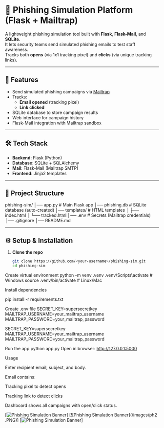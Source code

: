 # 🎯 Phishing Simulation Platform (Flask + Mailtrap)

A lightweight phishing simulation tool built with **Flask**, **Flask-Mail**, and **SQLite**.  
It lets security teams send simulated phishing emails to test staff awareness.  
Tracks both **opens** (via 1x1 tracking pixel) and **clicks** (via unique tracking links).

---

## 🚀 Features
- Send simulated phishing campaigns via [Mailtrap](https://mailtrap.io/)
- Tracks:
  - **Email opened** (tracking pixel)
  - **Link clicked**
- SQLite database to store campaign results
- Web interface for campaign history
- Flask-Mail integration with Mailtrap sandbox

---

## 🛠️ Tech Stack
- **Backend**: Flask (Python)
- **Database**: SQLite + SQLAlchemy
- **Mail**: Flask-Mail (Mailtrap SMTP)
- **Frontend**: Jinja2 templates

---

## 📂 Project Structure
phishing-sim/
│── app.py # Main Flask app
│── phishing.db # SQLite database (auto-created)
│── templates/ # HTML templates
│ ├── index.html
│ └── tracked.html
│── .env # Secrets (Mailtrap credentials)
│── .gitignore
│── README.md


---

## ⚙️ Setup & Installation

1. **Clone the repo**
   ```bash
   git clone https://github.com/<your-username>/phishing-sim.git
   cd phishing-sim

Create virtual environment
python -m venv .venv
.venv\Scripts\activate   # Windows
source .venv/bin/activate # Linux/Mac

Install dependencies

pip install -r requirements.txt

Create .env file
SECRET_KEY=supersecretkey
MAILTRAP_USERNAME=your_mailtrap_username
MAILTRAP_PASSWORD=your_mailtrap_password

SECRET_KEY=supersecretkey
MAILTRAP_USERNAME=your_mailtrap_username
MAILTRAP_PASSWORD=your_mailtrap_password

Run the app
python app.py
Open in browser:
http://127.0.0.1:5000

Usage

Enter recipient email, subject, and body.

Email contains:

Tracking pixel to detect opens

Tracking link to detect clicks

Dashboard shows all campaigns with open/click status.

[![Phishing Simulation Banner](/images/ph1.PNG)]
[![Phishing Simulation Banner](/images/ph2 .PNG)]
[![Phishing Simulation Banner](/images/ph3.PNG)]
